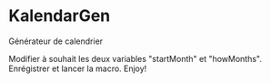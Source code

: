 # KalendarGen
Générateur de  calendrier


Modifier à souhait les deux variables "startMonth" et "howMonths".
Enrégistrer et lancer la macro.
Enjoy!
